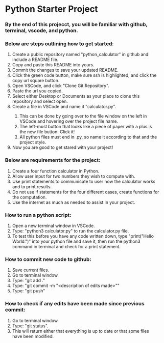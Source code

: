 <h1>Python Starter Project</h1>
<h3>By the end of this projecct, you will be familiar with github, terminal, vscode, and python.</h3>
<h3>Below are steps outlining how to get started:</h3>
<ol>
  <li>Create a public repository named "python_calculator" in github and include a README file.</li>
  <li>Copy and paste this README into yours.</li>
  <li>Commit the changes to save your updated README.</li>
  <li>Click the green code button, make sure ssh is highlighted, and click the copy url square button.</li>
  <li>Open VSCode, and click "Clone Git Repository".</li>
  <li>Paste the url you copied.</li>
  <li>Select either Desktop or Documents as your place to clone this repository and select open.</li>
  <li>Create a file in VSCode and name it "calculator.py".</li>
  <ol>
    <li>This can be done by going over to the file window on the left in VSCode and hovering over the project file name.</li>
    <li>The left-most button that looks like a piece of paper with a plus is the new file button. Click it!</li>
    <li>All python files must end in .py, so name it according to that and the project style.</li>
  </ol>
  <li>Now you are good to get stared with your project!</li>
</ol>
<h3>Below are requirements for the project:</h3>
<ol>
  <li>Create a four function calculator in Python.</li>
  <li>Allow user input for two numbers they wish to compute with.</li>
  <li>Use print statements to communicate to user how the calculator works and to print results.</li>
  <li>Do not use if statements for the four different cases, create functions for the computation.</li>
  <li>Use the internet as much as needed to assist in your project.</li>
</ol>
<h3>How to run a python script:</h3>
<ol>
  <li>Open a new terminal window in VSCode.</li>
  <li>Type: "python3 calculator.py" to run the calculator.py file.</li>
  <li>To test this before you have any code written down, type "print("Hello World.")" into your python file and save it, then run the python3 command in terminal and check for a print statement.</li>
</ol>
<h3>How to commit new code to github:</h3>
<ol>
  <li>Save current files.</li>
  <li>Go to terminal window.</li>
  <li>Type: "git add ."</li>
  <li>Type: "git commit -m "&ltdescription of edits made&gt"" </li>
  <li>Type: "git push"</li>
</ol>
<h3>How to check if any edits have been made since previous commit:</h3>
<ol>
  <li>Go to terminal window.</li>
  <li>Type: "git status".</li>
  <li>This will return either that everything is up to date or that some files have been modified.</li>
</ol>
